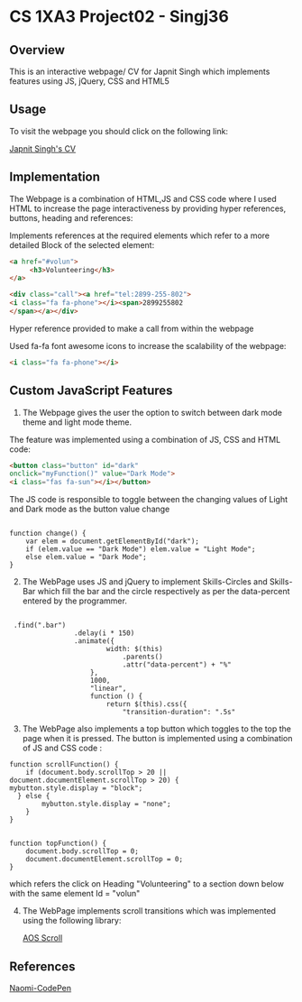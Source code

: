 # CS 1XA3 Project02 - Singj36


## Overview

This is an interactive webpage/ CV for Japnit Singh which implements features using JS, jQuery, CSS and HTML5

## Usage
To visit the webpage you should click on the following link:

[Japnit Singh's CV ](https://mac1xa3.ca/u/singj36/)
## Implementation
The Webpage is a combination of HTML,JS and CSS code where I used HTML to increase the page interactiveness by providing hyper references, buttons, heading and references:


Implements references at the required elements which refer to a more detailed Block of the selected element:
```HTML
<a href="#volun">
     <h3>Volunteering</h3>
</a> 

```
```HTML
<div class="call"><a href="tel:2899-255-802">
<i class="fa fa-phone"></i><span>2899255802
</span></a></div>

```
Hyper reference provided to make a call from within the webpage

Used fa-fa font awesome icons to increase the scalability of the webpage:
```HTML
<i class="fa fa-phone"></i>

```


## Custom JavaScript Features
1. The Webpage gives the user the option to switch between dark mode theme and light mode theme.

The feature was implemented using a combination of JS, CSS and HTML code:
```HTML
<button class="button" id="dark"
onclick="myFunction()" value="Dark Mode">
<i class="fas fa-sun"></i></button>
```
The JS code is responsible to toggle between the changing values of Light and Dark mode as the button value change
```JS

function change() {
    var elem = document.getElementById("dark");
    if (elem.value == "Dark Mode") elem.value = "Light Mode";
    else elem.value = "Dark Mode";
}
```
2. The WebPage uses JS and jQuery to implement Skills-Circles and Skills-Bar which fill the bar and the circle respectively as per the data-percent entered by the programmer.
```JS

 .find(".bar")
                .delay(i * 150)
                .animate({
                        width: $(this)
                            .parents()
                            .attr("data-percent") + "%"
                    },
                    1000,
                    "linear",
                    function () {
                        return $(this).css({
                            "transition-duration": ".5s"
```
3. The WebPage also implements a top button which toggles to the top the page when it is pressed. The button is implemented using a combination of JS and CSS code :
```JS
function scrollFunction() {
    if (document.body.scrollTop > 20 || 
document.documentElement.scrollTop > 20) {
mybutton.style.display = "block";
  } else {
        mybutton.style.display = "none";
    }
}


function topFunction() {
    document.body.scrollTop = 0;
    document.documentElement.scrollTop = 0;
}

```

        
  





which refers the click on Heading "Volunteering" to a section down below with the same element Id = "volun"



4. The WebPage implements scroll transitions which was implemented using the following library:


   [AOS Scroll](https://michalsnik.github.io/aos/)





## References
[Naomi-CodePen](https://codepen.io/astronaomical/pen/KexYgb)
